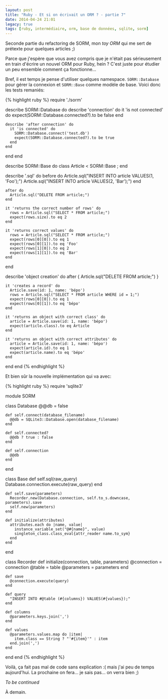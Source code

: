 ```yaml
---
layout: post
title: "Ruby - Et si on écrivait un ORM ? - partie 7"
date: 2014-04-24 21:01
legacy: true
tags: [ruby, intermédiaire, orm, base de données, sqlite, sorm]
---
```




Seconde partie du refactoring de SORM, mon *toy ORM* qui me sert de
prétexte pour quelques articles ;)

<!-- more -->

Parce que j'espère que vous avez compris que je n'était pas sérieusement
en train d'écrire un nouvel ORM pour Ruby, hein ? C'est juste pour étudier
un peu ensemble comment ça fonctionne…

Bref, il est temps je pense d'utiliser quelques namespace. `SORM::Database`
pour gérer la connexion et `SORM::Base` comme modèle de base. Voici donc les
tests remaniés:

{% highlight ruby %}
require './sorm'

describe SORM::Database do
  describe 'connection' do
    it 'is not connected' do
      expect(SORM::Database.connected?).to be false
    end

    describe 'after connection' do
      it 'is connected' do
        SORM::Database.connect('test.db')
        expect(SORM::Database.connected?).to be true
      end
    end
  end
end

describe SORM::Base do
  class Article < SORM::Base ; end

  describe '.sql' do
    before do
      Article.sql("INSERT INTO article VALUES(1, 'Foo');")
      Article.sql("INSERT INTO article VALUES(2, 'Bar');")
    end

    after do
      Article.sql("DELETE FROM article;")
    end

    it 'returns the correct number of rows' do
      rows = Article.sql("SELECT * FROM article;")
      expect(rows.size).to eq 2
    end

    it 'returns correct values' do
      rows = Article.sql("SELECT * FROM article;")
      expect(rows[0][0]).to eq 1
      expect(rows[0][1]).to eq 'Foo'
      expect(rows[1][0]).to eq 2
      expect(rows[1][1]).to eq 'Bar'
    end
  end

  describe 'object creation' do
    after { Article.sql("DELETE FROM article;") }

    it 'creates a record' do
      Article.save(id: 1, name: 'bépo')
      rows = Article.sql("SELECT * FROM article WHERE id = 1;")
      expect(rows[0][0]).to eq 1
      expect(rows[0][1]).to eq 'bépo'
    end

    it 'returns an object with correct class' do
      article = Article.save(id: 1, name: 'bépo')
      expect(article.class).to eq Article
    end

    it 'returns an object with correct attributes' do
      article = Article.save(id: 1, name: 'bépo')
      expect(article.id).to eq 1
      expect(article.name).to eq 'bépo'
    end
  end
end
{% endhighlight %}

Et bien sûr la nouvelle implémentation qui va avec:

{% highlight ruby %}
require 'sqlite3'

module SORM

  class Database
    @@db = false

    def self.connect(database_filename)
      @@db = SQLite3::Database.open(database_filename)
    end

    def self.connected?
      @@db ? true : false
    end

    def self.connection
      @@db
    end
  end

  class Base
    def self.sql(raw_query)
      Database.connection.execute(raw_query)
    end

    def self.save(parameters)
      Recorder.new(Database.connection, self.to_s.downcase, parameters).save
      self.new(parameters)
    end

    def initialize(attributes)
      attributes.each do |name, value|
        instance_variable_set("@#{name}", value)
        singleton_class.class_eval{attr_reader name.to_sym}
      end
    end
  end

  class Recorder
    def initialize(connection, table, parameters)
      @connection = connection
      @table = table
      @parameters = parameters
    end

    def save
      @connection.execute(query)
    end

    def query
      "INSERT INTO #@table (#{columns}) VALUES(#{values});"
    end

    def columns
      @parameters.keys.join(',')
    end

    def values
      @parameters.values.map do |item|
        item.class == String ? "'#{item}'" : item
      end.join(',')
    end
  end
end
{% endhighlight %}

Voilà, ça fait pas mal de code sans explication :( mais j'ai peu de temps
aujourd'hui. La prochaine on fera… je sais pas… on verra bien ;)

*To be continued*



À demain.



